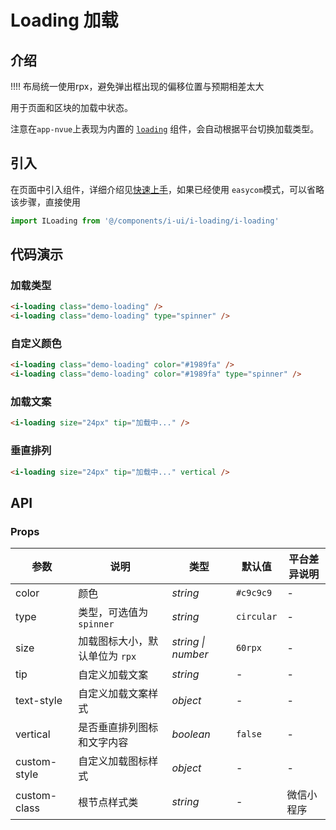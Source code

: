 # Loading 加载

## 介绍
!!!! 布局统一使用rpx，避免弹出框出现的偏移位置与预期相差太大

用于页面和区块的加载中状态。

注意在`app-nvue`上表现为内置的 [`loading`](https://weex.apache.org/zh/docs/components/loading.html) 组件，会自动根据平台切换加载类型。

## 引入

在页面中引入组件，详细介绍见[快速上手](quickstart)，如果已经使用 `easycom`模式，可以省略该步骤，直接使用

```js
import ILoading from '@/components/i-ui/i-loading/i-loading'

```

## 代码演示

### 加载类型

```html
<i-loading class="demo-loading" />
<i-loading class="demo-loading" type="spinner" />
```

### 自定义颜色

```html
<i-loading class="demo-loading" color="#1989fa" />
<i-loading class="demo-loading" color="#1989fa" type="spinner" />
```

### 加载文案

```html
<i-loading size="24px" tip="加载中..." />
```

### 垂直排列

```html
<i-loading size="24px" tip="加载中..." vertical />
```

## API

### Props

| 参数 | 说明 | 类型 | 默认值 | 平台差异说明 |
| --- | --- | --- | --- | --- |
| color | 颜色 | _string_ | `#c9c9c9` | - |
| type | 类型，可选值为 `spinner` | _string_ | `circular` | - |
| size | 加载图标大小，默认单位为 `rpx` | _string \| number_ | `60rpx` | - |
| tip | 自定义加载文案 | _string_ | - | - |
| text-style | 自定义加载文案样式 | _object_ | - | - |
| vertical | 是否垂直排列图标和文字内容 | _boolean_ | `false` | - |
| custom-style | 自定义加载图标样式 | _object_ | - | - |
| custom-class | 根节点样式类 | _string_ | - | 微信小程序 |

